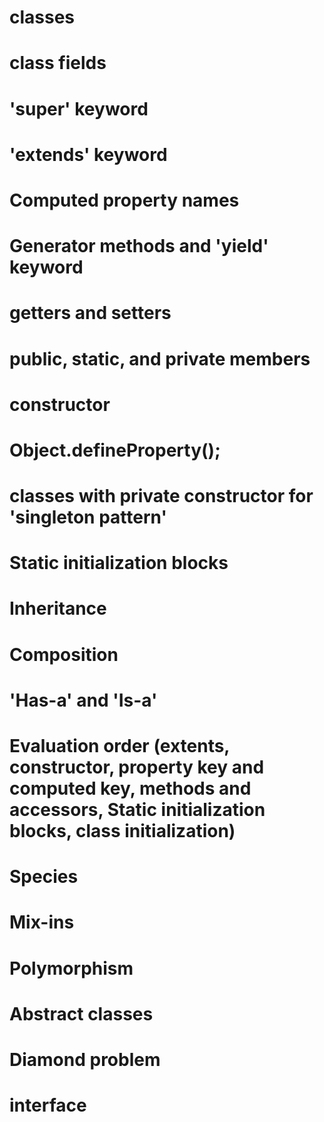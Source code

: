 # classes

# class fields
# 'super' keyword
# 'extends' keyword
# Computed property names
# Generator methods and 'yield' keyword
# getters and setters
# public, static, and private members
# constructor
# Object.defineProperty();
# classes with private constructor for 'singleton pattern'
# Static initialization blocks
# Inheritance
# Composition
# 'Has-a' and 'Is-a'
# Evaluation order (extents, constructor, property key and computed key, methods and accessors, Static initialization blocks, class   initialization)
# Species
# Mix-ins
# Polymorphism
# Abstract classes
# Diamond problem
# interface
